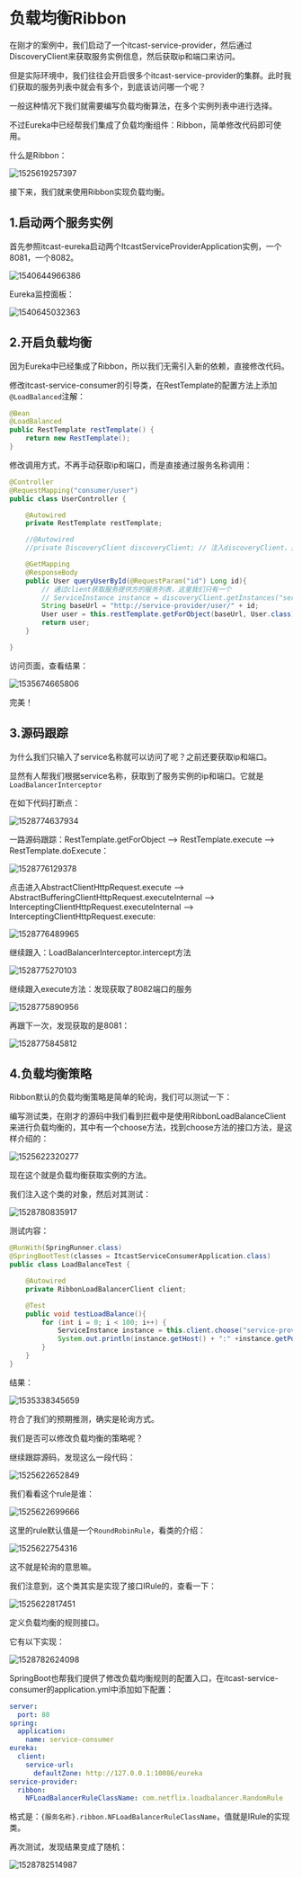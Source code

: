 # 负载均衡Ribbon

在刚才的案例中，我们启动了一个itcast-service-provider，然后通过DiscoveryClient来获取服务实例信息，然后获取ip和端口来访问。

但是实际环境中，我们往往会开启很多个itcast-service-provider的集群。此时我们获取的服务列表中就会有多个，到底该访问哪一个呢？

一般这种情况下我们就需要编写负载均衡算法，在多个实例列表中进行选择。

不过Eureka中已经帮我们集成了负载均衡组件：Ribbon，简单修改代码即可使用。

什么是Ribbon：

![1525619257397](https://gitee.com/jiao_qianjin/zhishiku/raw/master/img/20210709164844.png)



接下来，我们就来使用Ribbon实现负载均衡。



## 1.启动两个服务实例

首先参照itcast-eureka启动两个ItcastServiceProviderApplication实例，一个8081，一个8082。

 ![1540644966386](https://gitee.com/jiao_qianjin/zhishiku/raw/master/img/20210709164845.png)

Eureka监控面板：

![1540645032363](https://gitee.com/jiao_qianjin/zhishiku/raw/master/img/20210709164846.png)



## 2.开启负载均衡

因为Eureka中已经集成了Ribbon，所以我们无需引入新的依赖，直接修改代码。

修改itcast-service-consumer的引导类，在RestTemplate的配置方法上添加`@LoadBalanced`注解：

```java
@Bean
@LoadBalanced
public RestTemplate restTemplate() {
    return new RestTemplate();
}
```



修改调用方式，不再手动获取ip和端口，而是直接通过服务名称调用：

```java
@Controller
@RequestMapping("consumer/user")
public class UserController {

    @Autowired
    private RestTemplate restTemplate;

    //@Autowired
    //private DiscoveryClient discoveryClient; // 注入discoveryClient，通过该客户端获取服务列表

    @GetMapping
    @ResponseBody
    public User queryUserById(@RequestParam("id") Long id){
        // 通过client获取服务提供方的服务列表，这里我们只有一个
        // ServiceInstance instance = discoveryClient.getInstances("service-provider").get(0);
        String baseUrl = "http://service-provider/user/" + id;
        User user = this.restTemplate.getForObject(baseUrl, User.class);
        return user;
    }

}
```

访问页面，查看结果：

![1535674665806](https://gitee.com/jiao_qianjin/zhishiku/raw/master/img/20210709164847.png)

完美！



## 3.源码跟踪

为什么我们只输入了service名称就可以访问了呢？之前还要获取ip和端口。

显然有人帮我们根据service名称，获取到了服务实例的ip和端口。它就是`LoadBalancerInterceptor`

在如下代码打断点：

![1528774637934](https://gitee.com/jiao_qianjin/zhishiku/raw/master/img/20210709164848.png)

一路源码跟踪：RestTemplate.getForObject --> RestTemplate.execute --> RestTemplate.doExecute：

![1528776129378](https://gitee.com/jiao_qianjin/zhishiku/raw/master/img/20210709164849.png)

点击进入AbstractClientHttpRequest.execute --> AbstractBufferingClientHttpRequest.executeInternal --> InterceptingClientHttpRequest.executeInternal --> InterceptingClientHttpRequest.execute:

![1528776489965](https://gitee.com/jiao_qianjin/zhishiku/raw/master/img/20210709164850.png)

继续跟入：LoadBalancerInterceptor.intercept方法

![1528775270103](https://gitee.com/jiao_qianjin/zhishiku/raw/master/img/20210709164851.png)

继续跟入execute方法：发现获取了8082端口的服务

![1528775890956](https://gitee.com/jiao_qianjin/zhishiku/raw/master/img/20210709164852.png)

再跟下一次，发现获取的是8081：

![1528775845812](https://gitee.com/jiao_qianjin/zhishiku/raw/master/img/20210709164853.png)



## 4.负载均衡策略

Ribbon默认的负载均衡策略是简单的轮询，我们可以测试一下：

编写测试类，在刚才的源码中我们看到拦截中是使用RibbonLoadBalanceClient来进行负载均衡的，其中有一个choose方法，找到choose方法的接口方法，是这样介绍的：

 ![1525622320277](assets/1525622320277.png)

现在这个就是负载均衡获取实例的方法。

我们注入这个类的对象，然后对其测试：

 ![1528780835917](https://gitee.com/jiao_qianjin/zhishiku/raw/master/img/20210709164854.png)

测试内容：

```java
@RunWith(SpringRunner.class)
@SpringBootTest(classes = ItcastServiceConsumerApplication.class)
public class LoadBalanceTest {

    @Autowired
    private RibbonLoadBalancerClient client;

    @Test
    public void testLoadBalance(){
        for (int i = 0; i < 100; i++) {
            ServiceInstance instance = this.client.choose("service-provider");
            System.out.println(instance.getHost() + ":" +instance.getPort());
        }
    }
}

```

结果：

![1535338345659](https://gitee.com/jiao_qianjin/zhishiku/raw/master/img/20210709164855.png)

符合了我们的预期推测，确实是轮询方式。



我们是否可以修改负载均衡的策略呢？

继续跟踪源码，发现这么一段代码：

 ![1525622652849](https://gitee.com/jiao_qianjin/zhishiku/raw/master/img/20210709164856.png)

我们看看这个rule是谁：

 ![1525622699666](https://gitee.com/jiao_qianjin/zhishiku/raw/master/img/20210709164857.png)

这里的rule默认值是一个`RoundRobinRule`，看类的介绍：

 ![1525622754316](https://gitee.com/jiao_qianjin/zhishiku/raw/master/img/20210709164858.png)

这不就是轮询的意思嘛。

我们注意到，这个类其实是实现了接口IRule的，查看一下：

 ![1525622817451](https://gitee.com/jiao_qianjin/zhishiku/raw/master/img/20210709164859.png)

定义负载均衡的规则接口。

它有以下实现：

 ![1528782624098](https://gitee.com/jiao_qianjin/zhishiku/raw/master/img/20210709164900.png)

SpringBoot也帮我们提供了修改负载均衡规则的配置入口，在itcast-service-consumer的application.yml中添加如下配置：

```yaml
server:
  port: 80
spring:
  application:
    name: service-consumer
eureka:
  client:
    service-url:
      defaultZone: http://127.0.0.1:10086/eureka
service-provider:
  ribbon:
    NFLoadBalancerRuleClassName: com.netflix.loadbalancer.RandomRule
```

格式是：`{服务名称}.ribbon.NFLoadBalancerRuleClassName`，值就是IRule的实现类。



再次测试，发现结果变成了随机：

![1528782514987](https://gitee.com/jiao_qianjin/zhishiku/raw/master/img/20210709164901.png)